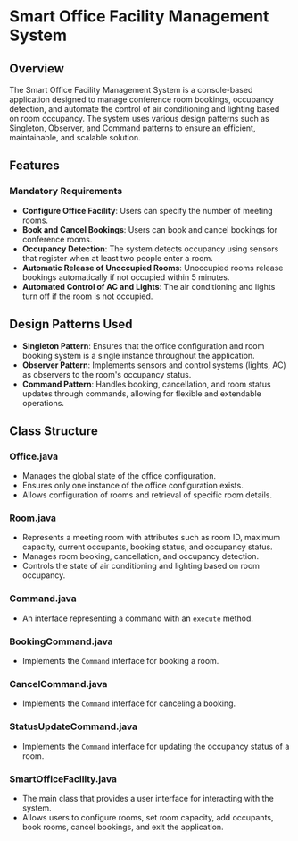 # Smart Office Facility Management System

## Overview

The Smart Office Facility Management System is a console-based application designed to manage conference room bookings, occupancy detection, and automate the control of air conditioning and lighting based on room occupancy. The system uses various design patterns such as Singleton, Observer, and Command patterns to ensure an efficient, maintainable, and scalable solution.

## Features

### Mandatory Requirements
- **Configure Office Facility**: Users can specify the number of meeting rooms.
- **Book and Cancel Bookings**: Users can book and cancel bookings for conference rooms.
- **Occupancy Detection**: The system detects occupancy using sensors that register when at least two people enter a room.
- **Automatic Release of Unoccupied Rooms**: Unoccupied rooms release bookings automatically if not occupied within 5 minutes.
- **Automated Control of AC and Lights**: The air conditioning and lights turn off if the room is not occupied.

## Design Patterns Used
- **Singleton Pattern**: Ensures that the office configuration and room booking system is a single instance throughout the application.
- **Observer Pattern**: Implements sensors and control systems (lights, AC) as observers to the room's occupancy status.
- **Command Pattern**: Handles booking, cancellation, and room status updates through commands, allowing for flexible and extendable operations.

## Class Structure

### Office.java
- Manages the global state of the office configuration.
- Ensures only one instance of the office configuration exists.
- Allows configuration of rooms and retrieval of specific room details.

### Room.java
- Represents a meeting room with attributes such as room ID, maximum capacity, current occupants, booking status, and occupancy status.
- Manages room booking, cancellation, and occupancy detection.
- Controls the state of air conditioning and lighting based on room occupancy.

### Command.java
- An interface representing a command with an `execute` method.

### BookingCommand.java
- Implements the `Command` interface for booking a room.

### CancelCommand.java
- Implements the `Command` interface for canceling a booking.

### StatusUpdateCommand.java
- Implements the `Command` interface for updating the occupancy status of a room.

### SmartOfficeFacility.java
- The main class that provides a user interface for interacting with the system.
- Allows users to configure rooms, set room capacity, add occupants, book rooms, cancel bookings, and exit the application.
